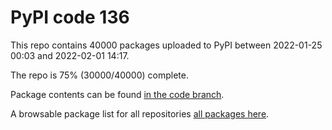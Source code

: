 # PyPI code 136

This repo contains 40000 packages uploaded to PyPI between 
2022-01-25 00:03 and 2022-02-01 14:17.

The repo is 75% (30000/40000) complete.

Package contents can be found [in the code branch](https://github.com/pypi-data/pypi-mirror-136/tree/code/packages).

A browsable package list for all repositories [all packages here](https://pypi-data.github.io/website/repositories/pypi-mirror-136).


